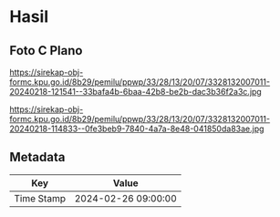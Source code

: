 # Hasil

## Foto C Plano

https://sirekap-obj-formc.kpu.go.id/8b29/pemilu/ppwp/33/28/13/20/07/3328132007011-20240218-121541--33bafa4b-6baa-42b8-be2b-dac3b36f2a3c.jpg

https://sirekap-obj-formc.kpu.go.id/8b29/pemilu/ppwp/33/28/13/20/07/3328132007011-20240218-114833--0fe3beb9-7840-4a7a-8e48-041850da83ae.jpg


## Metadata

| Key        | Value               |
| ---------- | ------------------- |
| Time Stamp | 2024-02-26 09:00:00 |



